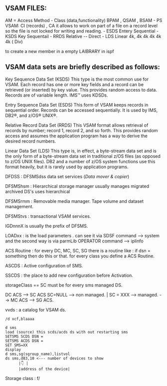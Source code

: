 
## VSAM FILES:
  AM = Access Method  - Class  (data,functionality)
BPAM , QSAM , BSAM     - PS
VSAM:           CI (records) , CA  it allows to work on part of a file on a
                record level so the file is not locked for writing and reading.
    - ESDS    Entery Sequential
    - KSDS    Key Sequentail
    - RRDS    Relative   --  Direct
    - LDS     Linear     4k, 4k 4k 4k 4k 4k         ( Div)

to create a new member in a empty LAIBRARY
in ispf


## VSAM data sets are briefly described as follows:

Key Sequence Data Set (KSDS)
This type is the most common use for VSAM. Each record has one or more key
fields and a record can be retrieved (or inserted) by key value.
This provides random access to data. Records are of variable length.
IMS™ uses KDSDs.

Entry Sequence Data Set (ESDS)
This form of VSAM keeps records in sequential order. Records can be accessed
sequentially. It is used by IMS, DB2®, and z/OS® UNIX®.

Relative Record Data Set (RRDS)
This VSAM format allows retrieval of records by number; record 1, record 2, and
so forth. This provides random access and assumes the application program has a
way to derive the desired record numbers.

Linear Data Set (LDS)
This type is, in effect, a byte-stream data set and is the only form of a
byte-stream data set in traditional z/OS files (as opposed to z/OS UNIX files).
DB2 and a number of z/OS system functions use this format heavily, but it is
rarely used by application programs.



DFDSS       : DFSMSdss data set services (_Data mover & copier_)

DFSMShsm    : Hierarchical storage manager usually manages migrated archived
              DS's uses hierarchical

DFSMSrmm    : Removable media manager. Tape volume and dataset management.

DFSMStvs    : transactional VSAM services.

IGDnnnX  is usually the prefix of DFSMS.

LOADxx      : is the load parameters . can see it via SDSF command --> system
              and the second way is via parmLib OPERATOR command --> iplinfo

ACS Routine   : for every DC, MC, SC, SG there is a routine like :
                if dsn = something then do this or that.
                for every class you define a ACS Routine.

ASCDS      : Active configuration of SMS.

SSCDS      : the place to add new configuration before Activation.

storageClass == SC  must be for every sms managed DS.

DC ACS --> SC ACS  SC=NULL --> non managed.
                 |
                  SC = XXX --> managed.  --> MC ACS --> SG ACS.

vvds      : a catalog for VSAM ds.

`/d xcf,blaaaa`
```
d sms
load (source) this scds/acds ds with out restarting sms
SETSMS SCDS DSN =
SETSMS ACDS DSN =
SET SMS=XX
display
d sms,sg(sgroup_name),listvol
ds sms,d83,10 <--- number of devices to show
      |👇 |
      |address of the device|
```
Storage class   :  f/


